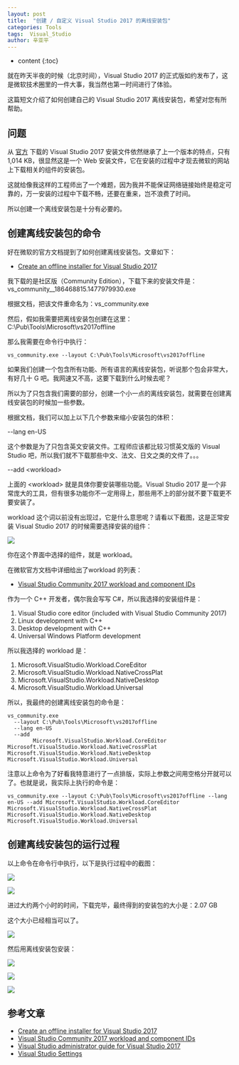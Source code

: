 ```yaml
---
layout: post
title:  "创建 / 自定义 Visual Studio 2017 的离线安装包"
categories: Tools
tags:  Visual_Studio
author: 辛亚平
---
```


* content
{:toc}

就在昨天半夜的时候（北京时间），Visual Studio 2017 的正式版如约发布了，这是微软技术圈里的一件大事，我当然也第一时间进行了体验。

这篇短文介绍了如何创建自己的 Visual Studio 2017 离线安装包，希望对您有所帮助。



## 问题

从 [官方](www.visualstudio.com) 下载的 Visual Studio 2017 安装文件依然继承了上一个版本的特点，只有 1,014 KB，很显然这是一个 Web 安装文件，它在安装的过程中才现去微软的网站上下载相关的组件的安装包。

这就给像我这样的工程师出了一个难题，因为我并不能保证网络链接始终是稳定可靠的，万一安装的过程中下载不畅，还要在重来，岂不浪费了时间。

所以创建一个离线安装包是十分有必要的。

## 创建离线安装包的命令

好在微软的官方文档提到了如何创建离线安装包。文章如下：

- [Create an offline installer for Visual Studio 2017](https://docs.microsoft.com/en-us/visualstudio/install/create-an-offline-installation-of-visual-studio)

我下载的是社区版（Community Edition），下载下来的安装文件是：vs\_community__186468815.1477979930.exe


根据文档，把该文件重命名为：vs\_community.exe

然后，假如我需要把离线安装包创建在这里：C:\Pub\Tools\Microsoft\vs2017offline

那么我需要在命令行中执行：
```
vs_community.exe --layout C:\Pub\Tools\Microsoft\vs2017offline
```

如果我们创建一个包含所有功能、所有语言的离线安装包，听说那个包会非常大，有好几十 G 吧。我网速又不高，这要下载到什么时候去呢？

所以为了只包含我们需要的部分，创建一个小一点的离线安装包，就需要在创建离线安装包的时候加一些参数。

根据文档，我们可以加上以下几个参数来缩小安装包的体积：

--lang en-US

这个参数是为了只包含英文安装文件。工程师应该都比较习惯英文版的 Visual Studio 吧，所以我们就不下载那些中文、法文、日文之类的文件了。。。


--add <workload\>

上面的 <workload\> 就是具体你要安装哪些功能。Visual Studio 2017 是一个非常庞大的工具，但有很多功能你不一定用得上，那些用不上的部分就不要下载更不要安装了。

workload 这个词以前没有出现过，它是什么意思呢？请看以下截图，这是正常安装 Visual Studio 2017 的时候需要选择安装的组件：

![](/attachment/daily/2017/0308/VS2017-Install-A01.png)

你在这个界面中选择的组件，就是 workload。

在微软官方文档中详细给出了workload 的列表：

- [Visual Studio Community 2017 workload and component IDs](https://docs.microsoft.com/en-us/visualstudio/install/workload-component-id-vs-community)

作为一个 C++ 开发者，偶尔我会写写 C#，所以我选择的安装组件是：

1. Visual Studio core editor (included with Visual Studio Community 2017)
2. Linux development with C++
3. Desktop development with C++
4. Universal Windows Platform development

所以我选择的 workload 是：

1. Microsoft.VisualStudio.Workload.CoreEditor
2. Microsoft.VisualStudio.Workload.NativeCrossPlat
3. Microsoft.VisualStudio.Workload.NativeDesktop
4. Microsoft.VisualStudio.Workload.Universal


所以，我最终的创建离线安装包的命令是：

```
vs_community.exe 
  --layout C:\Pub\Tools\Microsoft\vs2017offline 
  --lang en-US 
  --add 
        Microsoft.VisualStudio.Workload.CoreEditor Microsoft.VisualStudio.Workload.NativeCrossPlat Microsoft.VisualStudio.Workload.NativeDesktop Microsoft.VisualStudio.Workload.Universal
```

注意以上命令为了好看我特意进行了一点排版，实际上参数之间用空格分开就可以了。也就是说，我实际上执行的命令是：

```
vs_community.exe --layout C:\Pub\Tools\Microsoft\vs2017offline --lang en-US --add Microsoft.VisualStudio.Workload.CoreEditor Microsoft.VisualStudio.Workload.NativeCrossPlat Microsoft.VisualStudio.Workload.NativeDesktop Microsoft.VisualStudio.Workload.Universal
```

## 创建离线安装包的运行过程

以上命令在命令行中执行，以下是执行过程中的截图：

![](/attachment/daily/2017/0308/VS2017-Create-Offline-Package-A01.png)

![](/attachment/daily/2017/0308/VS2017-Create-Offline-Package-A02.png)

进过大约两个小时的时间，下载完毕，最终得到的安装包的大小是：2.07 GB

这个大小已经相当可以了。

![](/attachment/daily/2017/0308/VS2017-Create-Offline-Package-A03.png)

然后用离线安装包安装：

![](/attachment/daily/2017/0308/VS2017-Install-A01.png)

![](/attachment/daily/2017/0308/VS2017-Install-A02.png)

![](/attachment/daily/2017/0308/VS2017-Install-A03.png)




## 参考文章

- [Create an offline installer for Visual Studio 2017](https://docs.microsoft.com/en-us/visualstudio/install/create-an-offline-installation-of-visual-studio)
- [Visual Studio Community 2017 workload and component IDs](https://docs.microsoft.com/en-us/visualstudio/install/workload-component-id-vs-community)
- [Visual Studio administrator guide for Visual Studio 2017](https://docs.microsoft.com/en-us/visualstudio/install/visual-studio-administrator-guide)
- [Visual Studio Settings](https://msdn.microsoft.com/en-us/library/2ewd52wf(v=vs.100).aspx)


